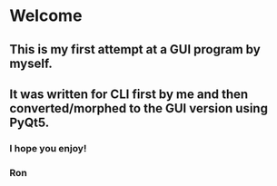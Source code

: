 # Welcome

## This is my first attempt at a GUI program by myself. 
## It was written for CLI first by me and then converted/morphed to the GUI version using PyQt5.

### I hope you enjoy!


### Ron
